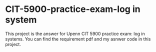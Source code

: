 # CIT-5900-practice-exam-log in system
This project is the answer for Upenn CIT 5900 practice exam: log in systems. You can find the requirement pdf and my asnwer code in this project.
